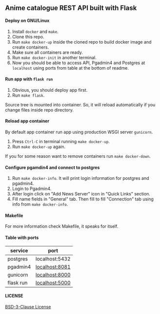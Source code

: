 ## Anime catalogue REST API built with Flask

#### Deploy on GNU/Linux
1. Install `docker` and `make`.
1. Clone this repo.
1. Run `make docker-up` inside the cloned repo to build docker image and create containers.
1. Make sure all containers are ready.
1. Run `make docker-init` in another terminal.
1. Now you should be able to access API, Pgadmin4 and Postgres at `localhost` using ports from table at the bottom of readme.

#### Run app with `flask run`
1. Obvious, you should deploy app first.
1. Run `make flask`.

Source tree is mounted into container. So, it will reload automatically if you change files inside repo directory.

#### Reload app container
By default app container run app using production WSGI server `gunicorn`.

1. Press `Ctrl-C` in terminal running `make docker-up`.
1. Run `make docker-up` again.

If you for some reason want to remove containers run `make docker-down`.

#### Configure pgamdin4 and connect to postgres
1. Run `make docker-info`. It will print login information for postgres and pgadmin4.
1. Login to Pgadmin4.
1. After login click on "Add News Server" icon in "Quick Links" section.
1. Fill name fields in "General" tab. Then fill to fill "Connection" tab using info from `make docker-info`.

#### Makefile
For more information check Makefile, it speaks for itself.

#### Table with ports
| service   | port                             |
|-----------|----------------------------------|
| postgres  | localhost:5432                   |
| pgadmin4  | [localhost:8081](localhost:8081) |
| gunicorn  | [localhost:8000](localhost:8000) |
| flask run | [localhost:5000](localhost:5000) |

#### LICENSE
[BSD-3-Clause License](LICENSE)

